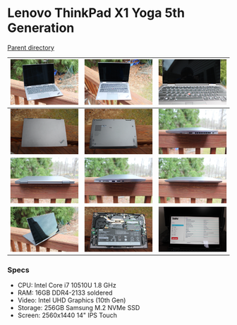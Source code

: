 # Lenovo ThinkPad X1 Yoga 5th Generation
[Parent directory](../index.md)

| ![](IMG_6755.JPG) | ![](IMG_6757.JPG) | ![](IMG_6758.JPG)
|:---:|:---:|:---:|
| ![](IMG_6760.JPG) | ![](IMG_6761.JPG) | ![](IMG_6762.JPG)
| ![](IMG_6763.JPG) | ![](IMG_6764.JPG) | ![](IMG_6765.JPG)
| ![](IMG_6767.JPG) | ![](IMG_6768.JPG) | ![](IMG_6769.JPG)

### Specs

* CPU: Intel Core i7 10510U 1.8 GHz
* RAM: 16GB DDR4-2133 soldered
* Video: Intel UHD Graphics (10th Gen)
* Storage: 256GB Samsung M.2 NVMe SSD
* Screen: 2560x1440 14" IPS Touch